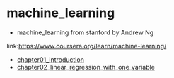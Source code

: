# machine_learning
+ machine_learning from stanford by Andrew Ng

link:https://www.coursera.org/learn/machine-learning/
    
* [chapter01_introduction](https://github.com/Vita112/machine_learning/blob/master/machine_learning%20from%20stanford%20by%20Andrew%20Ng/chapter01_introduction.md)
* [chapter02_linear_regression_with_one_variable](https://github.com/Vita112/machine_learning/blob/master/machine_learning%20from%20stanford%20by%20Andrew%20Ng/chapter02_linear_regression_with_one_variable.md)
  


